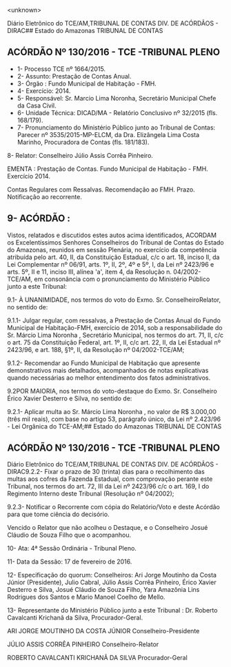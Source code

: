 &lt;unknown&gt;

Diário Eletrônico do TCE/AM,TRIBUNAL DE CONTAS DIV. DE ACÓRDÃOS - DIRAC## Estado do Amazonas TRIBUNAL DE CONTAS

## ACÓRDÃO Nº 130/2016 - TCE -TRIBUNAL PLENO

- 1- Processo TCE nº 1664/2015.
- 2- Assunto: Prestação de Contas Anual.
- 3- Órgão : Fundo Municipal de Habitação - FMH.
- 4- Exercício: 2014.
- 5- Responsável: Sr.  Marcio Lima Noronha, Secretário Municipal Chefe da Casa Civil.
- 6- Unidade Técnica: DICAD/MA - Relatório Conclusivo nº 32/2015 (fls. 168/179).
- 7-  Pronunciamento  do Ministério Público  junto  ao Tribunal  de Contas: Parecer  nº 3535/2015-MP-ELCM,  da  Dra.  Elizângela  Lima  Costa  Marinho,  Procuradora  de  Contas (fls. 181/183).

8- Relator: Conselheiro Júlio Assis Corrêa Pinheiro.

EMENTA :  Prestação de Contas.  Fundo Municipal de Habitação - FMH. Exercício 2014.

Contas Regulares com Ressalvas. Recomendação ao FMH.  Prazo. Notificação ao recorrente.

## 9- ACÓRDÃO :

Vistos, relatados e discutidos estes autos acima identificados, ACORDAM os Excelentíssimos  Senhores  Conselheiros  do  Tribunal  de  Contas  do  Estado  do Amazonas, reunidos em sessão Plenária, no exercício da competência atribuída pelo art. 40, II, da Constituição Estadual, c/c o art. 18, inciso II, da Lei Complementar nº 06/91, arts. 1º,  II,  2º,  4º  e  5º,  I,  da  Lei  nº  2423/96  e  arts.  5º,  II  e  11,  inciso  III,  alínea  'a',  item  4,  da Resolução  n.  04/2002-TCE/AM, em  consonância com  o  pronunciamento  do  Ministério Público junto a este Tribunal:

9.1-  À  UNANIMIDADE, nos  termos  do  voto  do  Exmo.  Sr.  ConselheiroRelator, no sentido de:

9.1.1- Julgar regular, com ressalvas, a Prestação de Contas Anual do Fundo  Municipal  de  Habitação-FMH,  exercício  de  2014,  sob  a  responsabilidade  do  Sr. Márcio Lima Noronha ,  Secretário Municipal, nos termos do art. 71, II, c/c o art. 75 da Constituição Federal, art. 1º, II, c/c art. 22, II, da Lei Estadual nº 2423/96, e art. 188, §1º, II, da Resolução nº 04/2002-TCE/AM;

9.1.2- Recomendar ao Fundo Municipal de Habitação que apresente demonstrativos mais detalhados, acompanhados de notas explicativas quando necessárias ao melhor entendimento dos fatos administrativos.

9.2POR  MAIORIA, nos termos do voto-destaque do Exmo. Sr. Conselheiro Érico Xavier Desterro e Silva, no sentido de:

9.2.1-  Aplicar  multa  ao  Sr.  Márcio  Lima  Noronha ,  no  valor  de R$ 3.000,00 (três mil reais), com base no artigo 53, parágrafo único, da Lei nº 2.423/96 - Lei Orgânica do TCE-AM;## Estado do Amazonas TRIBUNAL DE CONTAS

## ACÓRDÃO Nº 130/2016 - TCE -TRIBUNAL PLENO

Diário Eletrônico do TCE/AM,TRIBUNAL DE CONTAS DIV. DE ACÓRDÃOS - DIRAC9.2.2- Fixar o prazo de 30 (trinta) dias para o recolhimento das multas aos cofres da Fazenda Estadual, com comprovação perante este Tribunal, nos termos do art.  72,  III  da  Lei  nº  2423/96  c/c  o  art.  169,  I  do  Regimento  Interno  deste  Tribunal (Resolução nº 04/2002);

9.2.3-  Notificar o  Recorrente  com  cópia  do  Relatório/Voto  e  deste Acórdão para que tome ciência do decisório.

Vencido o Relator que não acolheu o Destaque, e o Conselheiro Josué Cláudio de Souza Filho que o acompanhou.

10- Ata: 4ª Sessão Ordinária - Tribunal Pleno.

11- Data da Sessão: 17 de fevereiro de 2016.

12-  Especificação  do  quorum: Conselheiros:  Ari  Jorge  Moutinho  da  Costa  Júnior (Presidente),  Julio  Cabral,  Júlio  Assis  Corrêa  Pinheiro,  Érico  Xavier  Desterro  e  Silva, Josué Cláudio de Souza Filho, Yara Amazônia Lins Rodrigues dos Santos e Mario Manoel Coelho de Mello.

13- Representante do Ministério Público junto a este Tribunal : Dr. Roberto Cavalcanti Krichanã da Silva, Procurador-Geral.

ARI JORGE MOUTINHO DA COSTA JÚNIOR Conselheiro-Presidente

JÚLIO ASSIS CORRÊA PINHEIRO Conselheiro-Relator

ROBERTO CAVALCANTI KRICHANÃ DA SILVA Procurador-Geral